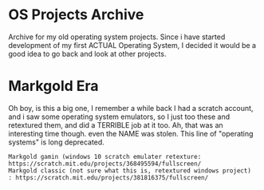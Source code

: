 # OS Projects Archive
Archive for my old operating system projects.
Since i have started development of my first ACTUAL Operating System, I decided it would be a good idea to go back and look at other projects.
# Markgold Era
Oh boy, is this a big one, I remember a while back I had a scratch account, and i saw some operating system emulators, so I just too these and retextured them, and did a TERRIBLE job at it too.
Ah, that was an interesting time though. even the NAME was stolen. This line of "operating systems" is long deprecated.

	Markgold gamin (windows 10 scratch emulater retexture: https://scratch.mit.edu/projects/368495594/fullscreen/
	Markgold classic (not sure what this is, retextured windows project)  : https://scratch.mit.edu/projects/381816375/fullscreen/

